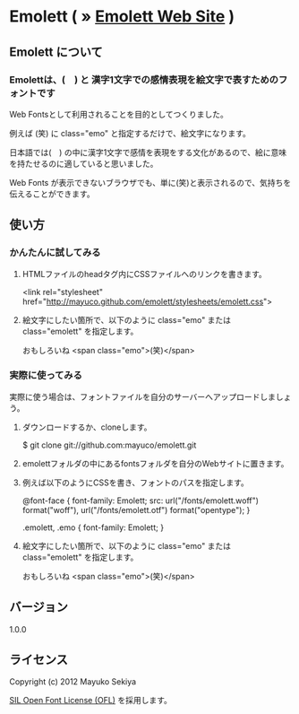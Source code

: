 # Emolett ( » [Emolett Web Site](http://mayuco.github.com/emolett/) )

## Emolett について

### Emolettは、(　) と 漢字1文字での感情表現を絵文字で表すためのフォントです

Web Fontsとして利用されることを目的としてつくりました。

例えば (笑) に class="emo" と指定するだけで、絵文字になります。

日本語では(　) の中に漢字1文字で感情を表現をする文化があるので、絵に意味を持たせるのに適していると思いました。

Web Fonts が表示できないブラウザでも、単に(笑)と表示されるので、気持ちを伝えることができます。

## 使い方

### かんたんに試してみる

1. HTMLファイルのheadタグ内にCSSファイルへのリンクを書きます。

    &lt;link rel="stylesheet" href="http://mayuco.github.com/emolett/stylesheets/emolett.css"&gt;

2. 絵文字にしたい箇所で、以下のように class="emo" または class="emolett" を指定します。

    おもしろいね &lt;span class="emo"&gt;(笑)&lt;/span&gt;

### 実際に使ってみる

実際に使う場合は、フォントファイルを自分のサーバーへアップロードしましょう。

1. ダウンロードするか、cloneします。

    $ git clone git://github.com:mayuco/emolett.git

2. emolettフォルダの中にあるfontsフォルダを自分のWebサイトに置きます。

3. 例えば以下のようにCSSを書き、フォントのパスを指定します。

    @font-face {
        font-family: Emolett;
        src: url("/fonts/emolett.woff") format("woff"),
        url("/fonts/emolett.otf") format("opentype");
    }
    
    .emolett,
    .emo {
        font-family: Emolett;
    }

4. 絵文字にしたい箇所で、以下のように class="emo" または class="emolett" を指定します。

    おもしろいね &lt;span class="emo"&gt;(笑)&lt;/span&gt;

## バージョン

1.0.0

## ライセンス

Copyright (c) 2012 Mayuko Sekiya

[SIL Open Font License (OFL)](http://scripts.sil.org/cms/scripts/page.php?site_id=nrsi&id=OFL) を採用します。
